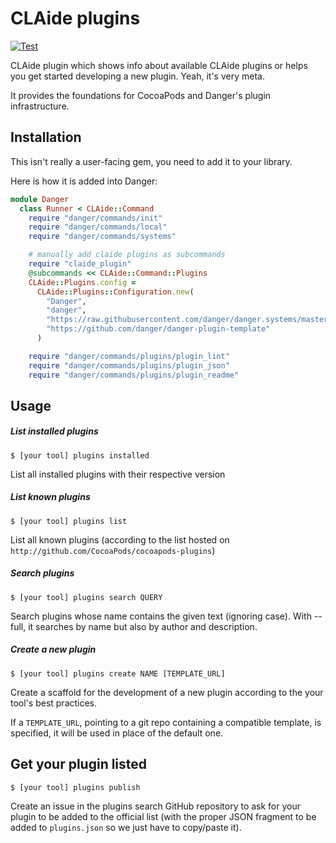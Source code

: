 # CLAide plugins

[![Test](https://github.com/dbgrandi/claide-plugins/actions/workflows/test.yml/badge.svg)](https://github.com/dbgrandi/claide-plugins/actions/workflows/test.yml)

CLAide plugin which shows info about available CLAide plugins or helps you get started developing a new plugin. Yeah, it's very meta. 

It provides the foundations for CocoaPods and Danger's plugin infrastructure.

## Installation

This isn't really a user-facing gem, you need to add it to your library.

Here is how it is added into Danger:

```ruby
module Danger
  class Runner < CLAide::Command
    require "danger/commands/init"
    require "danger/commands/local"
    require "danger/commands/systems"

    # manually add claide plugins as subcommands
    require "claide_plugin"
    @subcommands << CLAide::Command::Plugins
    CLAide::Plugins.config =
      CLAide::Plugins::Configuration.new(
        "Danger",
        "danger",
        "https://raw.githubusercontent.com/danger/danger.systems/master/plugins-search-generated.json",
        "https://github.com/danger/danger-plugin-template"
      )

    require "danger/commands/plugins/plugin_lint"
    require "danger/commands/plugins/plugin_json"
    require "danger/commands/plugins/plugin_readme"

```

## Usage

##### List installed plugins

    $ [your tool] plugins installed

List all installed plugins with their respective version 

##### List known plugins

    $ [your tool] plugins list

List all known plugins (according to the list hosted on `http://github.com/CocoaPods/cocoapods-plugins`)

##### Search plugins

    $ [your tool] plugins search QUERY

Search plugins whose name contains the given text (ignoring case). With --full, it searches by name but also by author and description.

##### Create a new plugin

    $ [your tool] plugins create NAME [TEMPLATE_URL]

Create a scaffold for the development of a new plugin according to the your tool's best practices.

If a `TEMPLATE_URL`, pointing to a git repo containing a compatible template, is specified, it will be used in place of the default one.

## Get your plugin listed

    $ [your tool] plugins publish

Create an issue in the plugins search GitHub repository to ask for your plugin to be added to the official list (with the proper JSON fragment to be added to `plugins.json` so we just have to copy/paste it).

